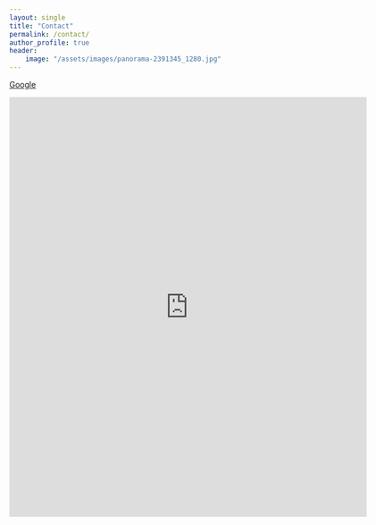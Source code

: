 ```yaml
---
layout: single
title: "Contact"
permalink: /contact/
author_profile: true
header:
    image: "/assets/images/panorama-2391345_1280.jpg"
---
```


[Google](https://google.com)

<iframe src="https://docs.google.com/forms/d/e/1FAIpQLSei4MEnPz7yh0dQ8Aq-AwYtkm_TVJ1kMsUpEpvLp_8CxW9GJg/viewform?embedded=true" width="640" height="751" frameborder="0" marginheight="0" marginwidth="0">Loading...</iframe>
